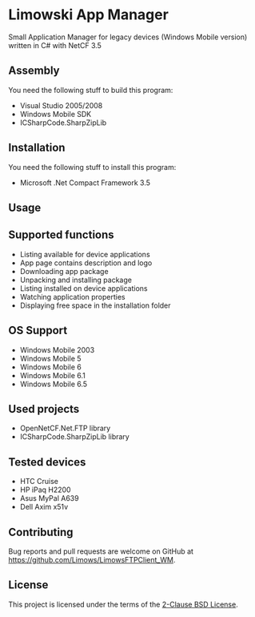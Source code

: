 # Limowski App Manager

Small Application Manager for legacy devices (Windows Mobile version) written in C# with NetCF 3.5

## Assembly

You need the following stuff to build this program:

 - Visual Studio 2005/2008
 - Windows Mobile SDK
 - ICSharpCode.SharpZipLib
 
## Installation

You need the following stuff to install this program:

 - Microsoft .Net Compact Framework 3.5

## Usage

## Supported functions

 - Listing available for device applications
 - App page contains description and logo
 - Downloading app package
 - Unpacking and installing package
 - Listing installed on device applications
 - Watching application properties
 - Displaying free space in the installation folder
 
## OS Support

 - Windows Mobile 2003
 - Windows Mobile 5
 - Windows Mobile 6
 - Windows Mobile 6.1
 - Windows Mobile 6.5
 
## Used projects

 - OpenNetCF.Net.FTP library
 - ICSharpCode.SharpZipLib library

## Tested devices

 - HTC Cruise
 - HP iPaq H2200
 - Asus MyPal A639
 - Dell Axim x51v

## Contributing

Bug reports and pull requests are welcome on GitHub at https://github.com/Limows/LimowsFTPClient_WM.

## License

This project is licensed under the terms of the [2-Clause BSD License](https://opensource.org/licenses/BSD-2-Clause).
